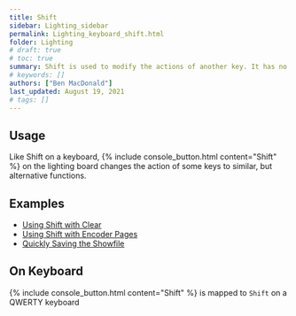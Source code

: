 ```yaml
---
title: Shift
sidebar: Lighting_sidebar
permalink: Lighting_keyboard_shift.html
folder: Lighting
# draft: true
# toc: true
summary: Shift is used to modify the actions of another key. It has no functionality on its own.
# keywords: []
authors: ["Ben MacDonald"]
last_updated: August 19, 2021
# tags: []
---
```


## Usage
Like Shift on a keyboard, {% include console_button.html content="Shift" %} on the lighting board changes the action of some keys to similar, but alternative functions.
## Examples
- [Using Shift with Clear](./Lighting_keyboard_clear.html)
- [Using Shift with Encoder Pages](./Lighting_keyboard_encoderpages.html)
- [Quickly Saving the Showfile](./Lighting_keyboard_update.html)

## On Keyboard
{% include console_button.html content="Shift" %} is mapped to `Shift` on a QWERTY keyboard